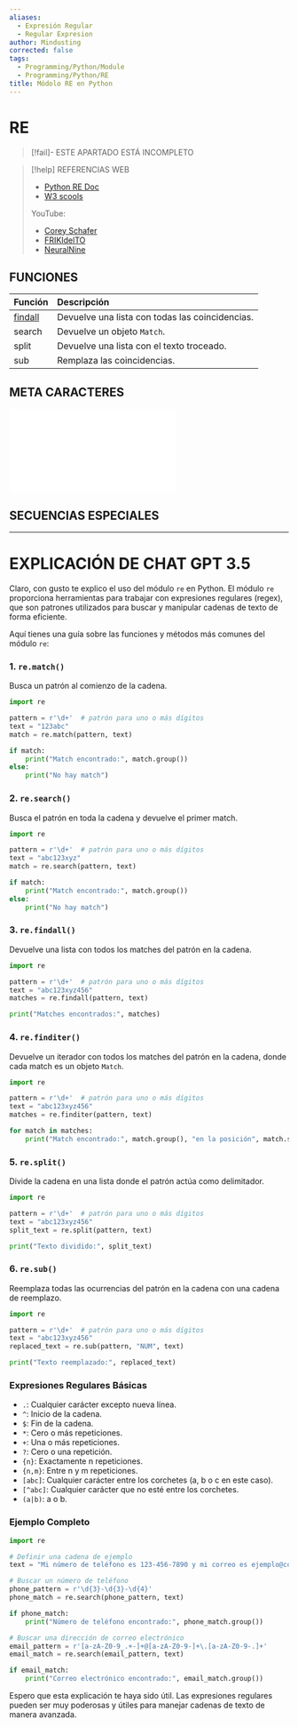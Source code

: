 ```yaml
---
aliases:
  - Expresión Regular
  - Regular Expresion
author: Mindusting
corrected: false
tags:
  - Programming/Python/Module
  - Programming/Python/RE
title: Módolo RE en Python
---
```


# RE

> [!fail]- ESTE APARTADO ESTÁ INCOMPLETO

> [!help] REFERENCIAS WEB
> - [Python RE Doc](https://docs.python.org/es/3/library/re.html)
> - [W3 scools](https://www.w3schools.com/python/python_regex.asp)
>
> YouTube:
> - [Corey Schafer](https://youtu.be/K8L6KVGG-7o)
> - [FRIKIdelTO](https://youtu.be/7QUmK6cW_Rg)
> - [NeuralNine](https://youtu.be/wnuBwl2ekmo)

## FUNCIONES

| Función                     | Descripción                                     |
|:--------------------------- |:----------------------------------------------- |
| [findall](py_re_findall.md) | Devuelve una lista con todas las coincidencias. |
| search                      | Devuelve un objeto `Match`.                     |
| split                       | Devuelve una lista con el texto troceado.       |
| sub                         | Remplaza las coincidencias.                     |

## META CARACTERES

![py_re_mc](Meta_Characteres/py_re_mc.md)

## SECUENCIAS ESPECIALES

---

# EXPLICACIÓN DE CHAT GPT 3.5

Claro, con gusto te explico el uso del módulo `re` en Python. El módulo `re` proporciona herramientas para trabajar con expresiones regulares (regex), que son patrones utilizados para buscar y manipular cadenas de texto de forma eficiente.

Aquí tienes una guía sobre las funciones y métodos más comunes del módulo `re`:

### 1. `re.match()`

Busca un patrón al comienzo de la cadena.

```python
import re

pattern = r'\d+'  # patrón para uno o más dígitos
text = "123abc"
match = re.match(pattern, text)

if match:
    print("Match encontrado:", match.group())
else:
    print("No hay match")
```

### 2. `re.search()`

Busca el patrón en toda la cadena y devuelve el primer match.

```python
import re

pattern = r'\d+'  # patrón para uno o más dígitos
text = "abc123xyz"
match = re.search(pattern, text)

if match:
    print("Match encontrado:", match.group())
else:
    print("No hay match")
```

### 3. `re.findall()`

Devuelve una lista con todos los matches del patrón en la cadena.

```python
import re

pattern = r'\d+'  # patrón para uno o más dígitos
text = "abc123xyz456"
matches = re.findall(pattern, text)

print("Matches encontrados:", matches)
```

### 4. `re.finditer()`

Devuelve un iterador con todos los matches del patrón en la cadena, donde cada match es un objeto `Match`.

```python
import re

pattern = r'\d+'  # patrón para uno o más dígitos
text = "abc123xyz456"
matches = re.finditer(pattern, text)

for match in matches:
    print("Match encontrado:", match.group(), "en la posición", match.start())
```

### 5. `re.split()`

Divide la cadena en una lista donde el patrón actúa como delimitador.

```python
import re

pattern = r'\d+'  # patrón para uno o más dígitos
text = "abc123xyz456"
split_text = re.split(pattern, text)

print("Texto dividido:", split_text)

```

### 6. `re.sub()`

Reemplaza todas las ocurrencias del patrón en la cadena con una cadena de reemplazo.

```python
import re

pattern = r'\d+'  # patrón para uno o más dígitos
text = "abc123xyz456"
replaced_text = re.sub(pattern, "NUM", text)

print("Texto reemplazado:", replaced_text)

```

### Expresiones Regulares Básicas

- `.`: Cualquier carácter excepto nueva línea.
- `^`: Inicio de la cadena.
- `$`: Fin de la cadena.
- `*`: Cero o más repeticiones.
- `+`: Una o más repeticiones.
- `?`: Cero o una repetición.
- `{n}`: Exactamente n repeticiones.
- `{n,m}`: Entre n y m repeticiones.
- `[abc]`: Cualquier carácter entre los corchetes (a, b o c en este caso).
- `[^abc]`: Cualquier carácter que no esté entre los corchetes.
- `(a|b)`: a o b.

### Ejemplo Completo

```python
import re

# Definir una cadena de ejemplo
text = "Mi número de teléfono es 123-456-7890 y mi correo es ejemplo@correo.com"

# Buscar un número de teléfono
phone_pattern = r'\d{3}-\d{3}-\d{4}'
phone_match = re.search(phone_pattern, text)

if phone_match:
    print("Número de teléfono encontrado:", phone_match.group())

# Buscar una dirección de correo electrónico
email_pattern = r'[a-zA-Z0-9_.+-]+@[a-zA-Z0-9-]+\.[a-zA-Z0-9-.]+'
email_match = re.search(email_pattern, text) 

if email_match:
    print("Correo electrónico encontrado:", email_match.group())
```

Espero que esta explicación te haya sido útil. Las expresiones regulares pueden ser muy poderosas y útiles para manejar cadenas de texto de manera avanzada.
